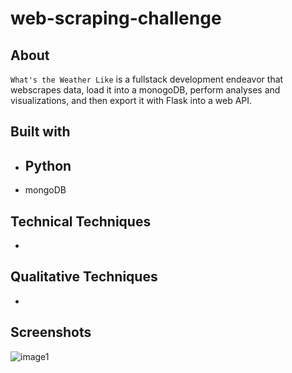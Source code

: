 # web-scraping-challenge
## About 

`What's the Weather Like` is a fullstack development endeavor that webscrapes data, load it into a monogoDB, perform analyses and visualizations, and then export it with Flask into a web API.

## Built with
- Python
    - 
- mongoDB

## Technical Techniques
-

## Qualitative Techniques
- 

## Screenshots
![image1](_____)